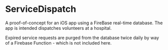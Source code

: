# ServiceDispatch
A proof-of-concept for an iOS app using a FireBase real-time database. The app is intended dispatches volunteers at a hospital.

Expired service requests are purged from the database twice daily by way of a Firebase Function - which is not included here.

